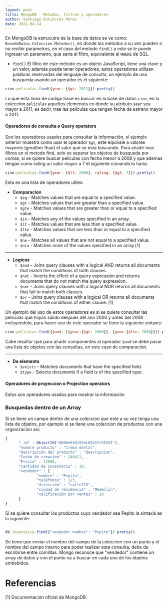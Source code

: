 ```yaml
---
layout: post
title: MongoDB - Metodos, filtros y operadores
author: Santiago Gutiérrez Pérez
date: 2021-04-14
---
```


En MongoDB la estrucutra de la base de datos se ve como: `BasedeDatos.Coleccion.Metodos()`, en donde los metodos a su vez pueden o no recibir parametros, en el caso del metodo `find()` a este se le puede ingresar un parametro, que sería el filtro, equivalente al `WHERE` de SQL.  

* `find()`
El filtro de este método es un objeto JavaScript, tiene una clave y un valor, además puede tener operadores, estos operadores utilizan palabras reservadas del lenguaje de consulta, un ejemplo de una busqueda usando un operador es el siguiente:
```javascript
cine.peliculas.find({year: {$gt: 2011}}).pretty()
```
Lo que esta línea de codigo hace es buscar en la base de datos `cine`, en la colección `peliculas` aquellos elementos en donde su atributo `year` sea mayor a 2011, es decir, trae las peliculas que tengan fecha de estreno mayor a 2011.

#### Operadores de consulta o Query operators
Son los operadores usados para consultar la información, el ejemplo anterior muestra como usar el operador `$gt`, este equivale a valores mayores (greather than) el valor que se esta buscando.
Para añadir mas filtros en el metodo find, solo es separar los objetos de busqueda por comas, si se quiere buscar peliculas con fecha menor a 2008 y que ademas tengan como rating un valor  mayor a 7 el siguiente comando lo haría:

```javascript
cine.peliculas.find({year: {$lt: 2008}, rating: {$gt: 7}}).pretty()
```

Esta es una lista de operadores utiles:
* **Comparacion**
   * `$eq` - Matches values that are equal to a specified value.
   * `$gt` - Matches values that are greater than a specified value.
   * `$gte` - Matches values that are greater than or equal to a specified value.
   * `$in` - Matches any of the values specified in an array.
   * `$lt` - Matches values that are less than a specified value.
   * `$lte` - Matches values that are less than or equal to a specified value.
   * `$ne` - Matches all values that are not equal to a specified value.
   * `$nin` - Matches none of the values specified in an array.[1]  

---
* **Logicos**
  *  `$and` - Joins query clauses with a logical AND returns all documents that match the conditions of both clauses.
  * `$not` - Inverts the effect of a query expression and returns documents that do not match the query expression.
  * `$nor` - Joins query clauses with a logical NOR returns all documents that fail to match both clauses.
  * `$or` - Joins query clauses with a logical OR returns all documents that match the conditions of either clause. [1]

Un ejemplo del uso de estos operadores es si se quiere consultar las peliculas que hayan salido despues del año 2000 *y* antes del 2008 incluyendolo, para hacer uso de este operador se tiene la siguiente sintaxis:
```javascript
cine.peliculas.find({$and: [{year:{$gt: 2000}}, {year:{$lte: 2008}}]).pretty()
```
Cabe resaltar que para añadir componentes al operador `$and` se debe pasar una lista de objetos con las consultas, en este caso de comparación.

---
* **De elemento**
  * `$exists` - Matches documents that have the specified field.
  * `$type` - Selects documents if a field is of the specified type.


#### Operadores de proyeccion o Projection operators
Estos son operadores usados para mostrar la información


### Busquedas dentro de un Array  
Si se tiene un campo dentro de una coleccion que este a su vez tenga una lista de objetos, por ejemplo si se tiene una coleccion de productos con una organizacion asi:

```javascript
{
      "_id" : ObjectId("6080e638152dc02b1fc55291"),
      "nombre producto" : "Crema dental",
      "Descripción del producto" : "descripcion",
      "Fecha de creacion" : 240421,
      "Precio" : 12000,
      "Cantidad de inventario" : 10,
      "vendedor" : {
              "nombre" : "Pepito",
              "teléfonos" : 123,
              "dirección" : "calle123",
              "ciudad de residencia" : "Medellin",
              "calificación por ventas" : 10
      }
}
```
Si se quiere consultar los productos cuyo vendedor sea Pepito la sintaxis es la siguiente:


```javascript

db.inventario.find({"vendedor.nombre": "Pepito"}).pretty()
```

Se tiene que enviar el nombre del campo de la coleccion con un punto y el nombre del campo interno para poder realizar esta consulta, debe de escribirse entre comilllas. Mongo reconoce que "vendedor" contiene un array de datos y con el punto va a buscar en cada uno de los objetos embebidos.

# Referencias
[1] Documentación oficial de MongoDB.
